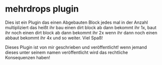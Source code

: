 # mehrdrops plugin
Dies ist ein Plugin das einen Abgebauten Block jedes mal in der Anzahl multipliziert das heißt ihr bau einen dirt block ab dann bekommt ihr 1x, baut ihr noch einen dirt block ab dann bekommt ihr 2x wenn ihr dann noch einen abbaut bekommt ihr 4x und so weiter. Viel Spaß!



Dieses Plugin ist von mir geschrieben und veröffentlicht! 
wenn jemand dieses unter seinem namen veröffentlicht wird das rechtliche Konsequenzen haben!


